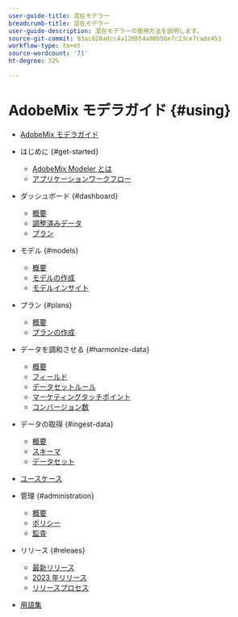 ```yaml
---
user-guide-title: 混在モデラー
breadcrumb-title: 混在モデラー
user-guide-description: 混在モデラーの使用方法を説明します。
source-git-commit: 93ac820adcc4a120b54a98b5be7c23ce7cade451
workflow-type: tm+mt
source-wordcount: '71'
ht-degree: 32%

---
```



# AdobeMix モデラガイド {#using}

+ [AdobeMix モデラガイド](overview.md)

+ はじめに {#get-started}
   + [AdobeMix Modeler とは](get-started/about.md)
   + [アプリケーションワークフロー](get-started/workflow.md)

+ ダッシュボード {#dashboard}
   + [概要](dashboard/overview.md)
   + [調整済みデータ](dashboard/harmonized-data.md)
   + [プラン](dashboard/plans.md)

+ モデル {#models}
   + [概要](models/overview.md)
   + [モデルの作成](models/create.md)
   + [モデルインサイト](models/insights.md)

+ プラン {#plans}
   + [概要](plans/overview.md)
   + [プランの作成](plans/create.md)

+ データを調和させる {#harmonize-data}
   + [概要](harmonize-data/overview.md)
   + [フィールド](harmonize-data/fields.md)
   + [データセットルール](harmonize-data/dataset-rules.md)
   + [マーケティングタッチポイント](harmonize-data/marketing-touchpoints.md)
   + [コンバージョン数](harmonize-data/conversions.md)

+ データの取得 {#ingest-data}
   + [概要](ingest-data/overview.md)
   + [スキーマ](ingest-data/schemas.md)
   + [データセット](ingest-data/datasets.md)

+ [ユースケース](use-cases.md)

+ 管理 {#administration}
   + [概要](administration/overview.md)
   + [ポリシー](administration/policies.md)
   + [監査](administration/audits.md)

+ リリース {#releaes}
   + [最新リリース](releases/latest.md)
   + [2023 年リリース](releases/2023.md)
   + [リリースプロセス](releases/releases.md)

+ [用語集](glossary.md)

